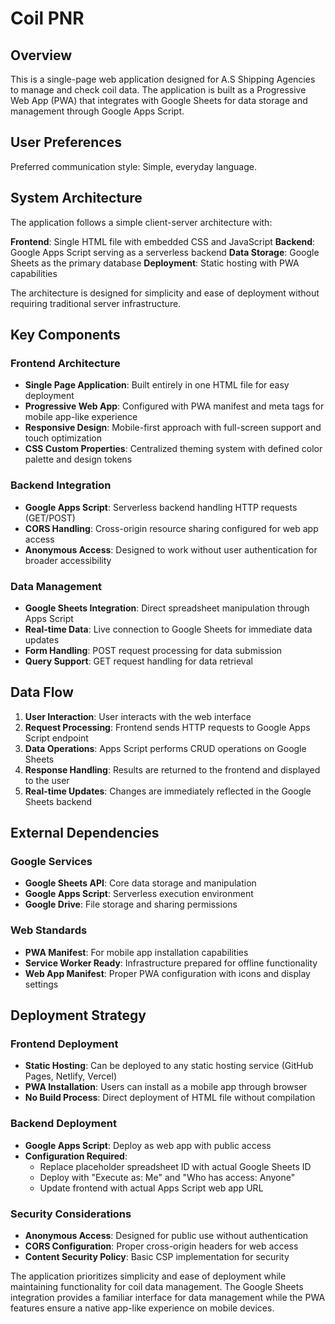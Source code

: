 # Coil PNR

## Overview

This is a single-page web application designed for A.S Shipping Agencies to manage and check coil data. The application is built as a Progressive Web App (PWA) that integrates with Google Sheets for data storage and management through Google Apps Script.

## User Preferences

Preferred communication style: Simple, everyday language.

## System Architecture

The application follows a simple client-server architecture with:

**Frontend**: Single HTML file with embedded CSS and JavaScript
**Backend**: Google Apps Script serving as a serverless backend
**Data Storage**: Google Sheets as the primary database
**Deployment**: Static hosting with PWA capabilities

The architecture is designed for simplicity and ease of deployment without requiring traditional server infrastructure.

## Key Components

### Frontend Architecture
- **Single Page Application**: Built entirely in one HTML file for easy deployment
- **Progressive Web App**: Configured with PWA manifest and meta tags for mobile app-like experience
- **Responsive Design**: Mobile-first approach with full-screen support and touch optimization
- **CSS Custom Properties**: Centralized theming system with defined color palette and design tokens

### Backend Integration
- **Google Apps Script**: Serverless backend handling HTTP requests (GET/POST)
- **CORS Handling**: Cross-origin resource sharing configured for web app access
- **Anonymous Access**: Designed to work without user authentication for broader accessibility

### Data Management
- **Google Sheets Integration**: Direct spreadsheet manipulation through Apps Script
- **Real-time Data**: Live connection to Google Sheets for immediate data updates
- **Form Handling**: POST request processing for data submission
- **Query Support**: GET request handling for data retrieval

## Data Flow

1. **User Interaction**: User interacts with the web interface
2. **Request Processing**: Frontend sends HTTP requests to Google Apps Script endpoint
3. **Data Operations**: Apps Script performs CRUD operations on Google Sheets
4. **Response Handling**: Results are returned to the frontend and displayed to the user
5. **Real-time Updates**: Changes are immediately reflected in the Google Sheets backend

## External Dependencies

### Google Services
- **Google Sheets API**: Core data storage and manipulation
- **Google Apps Script**: Serverless execution environment
- **Google Drive**: File storage and sharing permissions

### Web Standards
- **PWA Manifest**: For mobile app installation capabilities
- **Service Worker Ready**: Infrastructure prepared for offline functionality
- **Web App Manifest**: Proper PWA configuration with icons and display settings

## Deployment Strategy

### Frontend Deployment
- **Static Hosting**: Can be deployed to any static hosting service (GitHub Pages, Netlify, Vercel)
- **PWA Installation**: Users can install as a mobile app through browser
- **No Build Process**: Direct deployment of HTML file without compilation

### Backend Deployment
- **Google Apps Script**: Deploy as web app with public access
- **Configuration Required**: 
  - Replace placeholder spreadsheet ID with actual Google Sheets ID
  - Deploy with "Execute as: Me" and "Who has access: Anyone"
  - Update frontend with actual Apps Script web app URL

### Security Considerations
- **Anonymous Access**: Designed for public use without authentication
- **CORS Configuration**: Proper cross-origin headers for web access
- **Content Security Policy**: Basic CSP implementation for security

The application prioritizes simplicity and ease of deployment while maintaining functionality for coil data management. The Google Sheets integration provides a familiar interface for data management while the PWA features ensure a native app-like experience on mobile devices.
